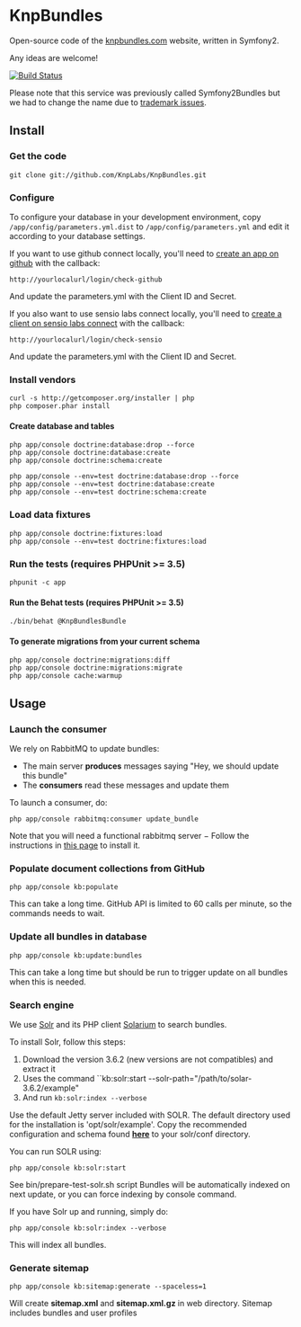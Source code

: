 # KnpBundles

Open-source code of the [knpbundles.com](http://knpbundles.com)
website, written in Symfony2.

Any ideas are welcome!

[![Build Status](https://secure.travis-ci.org/KnpLabs/KnpBundles.png)](http://travis-ci.org/KnpLabs/KnpBundles)

Please note that this service was previously called Symfony2Bundles but we had
to change the name due to [trademark issues](http://knplabs.com/blog/symfony2bundles-becomes-knpbundle).

## Install

### Get the code

    git clone git://github.com/KnpLabs/KnpBundles.git

### Configure

To configure your database in your development environment, copy
`/app/config/parameters.yml.dist` to `/app/config/parameters.yml` and
edit it according to your database settings.

If you want to use github connect locally, you'll need to
[create an app on github](https://github.com/settings/applications/new)
with the callback:

    http://yourlocalurl/login/check-github

And update the parameters.yml with the Client ID and Secret.

If you also want to use sensio labs connect locally, you'll need to
[create a client on sensio labs connect](https://connect.sensiolabs.com/account/app/new)
with the callback:

    http://yourlocalurl/login/check-sensio

And update the parameters.yml with the Client ID and Secret.

### Install vendors

    curl -s http://getcomposer.org/installer | php
    php composer.phar install

#### Create database and tables

    php app/console doctrine:database:drop --force
    php app/console doctrine:database:create
    php app/console doctrine:schema:create

    php app/console --env=test doctrine:database:drop --force
    php app/console --env=test doctrine:database:create
    php app/console --env=test doctrine:schema:create

### Load data fixtures

    php app/console doctrine:fixtures:load
    php app/console --env=test doctrine:fixtures:load

### Run the tests (requires PHPUnit >= 3.5)

    phpunit -c app

#### Run the Behat tests (requires PHPUnit >= 3.5)

    ./bin/behat @KnpBundlesBundle

#### To generate migrations from your current schema

    php app/console doctrine:migrations:diff
    php app/console doctrine:migrations:migrate
    php app/console cache:warmup

## Usage

### Launch the consumer

We rely on RabbitMQ to update bundles:

* The main server **produces** messages saying "Hey, we should update this bundle"
* The **consumers** read these messages and update them

To launch a consumer, do:

    php app/console rabbitmq:consumer update_bundle

Note that you will need a functional rabbitmq server − Follow the instructions in [this page](http://www.rabbitmq.com/download.html) to install it.

### Populate document collections from GitHub

    php app/console kb:populate

This can take a long time. GitHub API is limited to 60 calls per minute,
so the commands needs to wait.

### Update all bundles in database

    php app/console kb:update:bundles

This can take a long time but should be run to trigger update on all bundles when this is needed.

### Search engine

We use [Solr](http://lucene.apache.org/solr/) and its PHP client [Solarium](http://solarium-project.org) to search bundles.

To install Solr, follow this steps:

1. Download the version 3.6.2 (new versions are not compatibles) and extract it
2. Uses the command ``kb:solr:start --solr-path="/path/to/solar-3.6.2/example"
3. And run `kb:solr:index --verbose`

Use the default Jetty server included with SOLR. The default directory used for the installation is 'opt/solr/example'.
Copy the recommended configuration and schema found [**here**](https://github.com/KnpLabs/KnpBundles/blob/master/src/Knp/Bundle/KnpBundlesBundle/Resources/solr/conf/schema.xml)
to your solr/conf directory.

You can run SOLR using:

    php app/console kb:solr:start

See bin/prepare-test-solr.sh script
Bundles will be automatically indexed on next update, or you can force indexing by console command.

If you have Solr up and running, simply do:

    php app/console kb:solr:index --verbose

This will index all bundles.

### Generate sitemap

    php app/console kb:sitemap:generate --spaceless=1

Will create **sitemap.xml** and **sitemap.xml.gz** in web directory.
Sitemap includes bundles and user profiles
